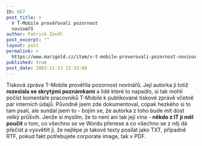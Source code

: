 ```yaml
---
ID: 667
post_title: >
  V T-Mobile prověřovali pozornost
  novinářů
author: Patrick Zandl
post_excerpt: ""
layout: post
permalink: >
  https://www.marigold.cz/item/v-t-mobile-proverovali-pozornost-novinaru
published: true
post_date: 2003-11-13 12:33:00
---
```

Tisková zpráva T-Mobile prověřila pozornost novinářů. Její autorka ji totiž <STRONG>rozeslala se skrytými poznámkami</STRONG> a lidé které to napadlo, si tak mohli počíst komentáře pracovníků T-Mobile k publikované tiskové zprávě včetně pár interních údajů. Původně jsem zde dokumentoval, copak hezkého si to tam psali, ale sundal jsem to - bojím se, že autorka z toho bude mít dost velký průšvih. Jenže si myslím, že to není ani tak její vina - <STRONG>někdo z IT ji měl poučit</STRONG> o tom, co všechno se ve Wordu přenese a co všechno se z něj dá přečíst a vysvětlit jí, že nejlépe je takové texty posílat jako TXT, případně RTF, pokud fakt potřebujete corporate image, tak v PDF.